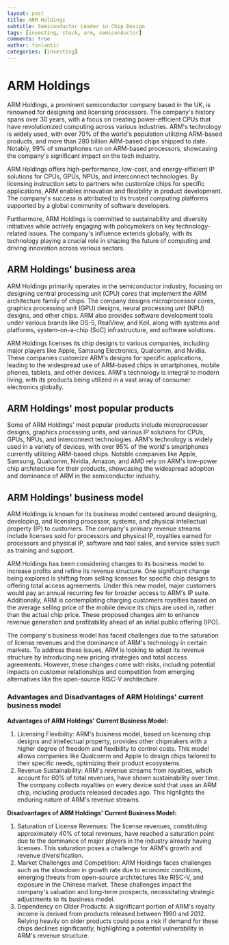 ```yaml
---
layout: post
title: ARM Holdings
subtitle: Semiconductor Leader in Chip Design
tags: [investing, stock, arm, semiconductor]
comments: true
author: finlantir
categories: [investing]
---
```



# ARM Holdings
ARM Holdings, a prominent semiconductor company based in the UK, is renowned for designing and licensing processors. The company's history spans over 30 years, with a focus on creating power-efficient CPUs that have revolutionized computing across various industries. ARM's technology is widely used, with over 70% of the world's population utilizing ARM-based products, and more than 280 billion ARM-based chips shipped to date. Notably, 99% of smartphones run on ARM-based processors, showcasing the company's significant impact on the tech industry.

ARM Holdings offers high-performance, low-cost, and energy-efficient IP solutions for CPUs, GPUs, NPUs, and interconnect technologies. By licensing instruction sets to partners who customize chips for specific applications, ARM enables innovation and flexibility in product development. The company's success is attributed to its trusted computing platforms supported by a global community of software developers.

Furthermore, ARM Holdings is committed to sustainability and diversity initiatives while actively engaging with policymakers on key technology-related issues. The company's influence extends globally, with its technology playing a crucial role in shaping the future of computing and driving innovation across various sectors.


## ARM Holdings' business area
ARM Holdings primarily operates in the semiconductor industry, focusing on designing central processing unit (CPU) cores that implement the ARM architecture family of chips. The company designs microprocessor cores, graphics processing unit (GPU) designs, neural processing unit (NPU) designs, and other chips. ARM also provides software development tools under various brands like DS-5, RealView, and Keil, along with systems and platforms, system-on-a-chip (SoC) infrastructure, and software solutions.

ARM Holdings licenses its chip designs to various companies, including major players like Apple, Samsung Electronics, Qualcomm, and Nvidia. These companies customize ARM's designs for specific applications, leading to the widespread use of ARM-based chips in smartphones, mobile phones, tablets, and other devices. ARM's technology is integral to modern living, with its products being utilized in a vast array of consumer electronics globally.


## ARM Holdings' most popular products
Some of ARM Holdings' most popular products include microprocessor designs, graphics processing units, and various IP solutions for CPUs, GPUs, NPUs, and interconnect technologies. ARM's technology is widely used in a variety of devices, with over 95% of the world's smartphones currently utilizing ARM-based chips. Notable companies like Apple, Samsung, Qualcomm, Nvidia, Amazon, and AMD rely on ARM's low-power chip architecture for their products, showcasing the widespread adoption and dominance of ARM in the semiconductor industry.


## ARM Holdings' business model
ARM Holdings is known for its business model centered around designing, developing, and licensing processor, systems, and physical intellectual property (IP) to customers. The company's primary revenue streams include licenses sold for processors and physical IP, royalties earned for processors and physical IP, software and tool sales, and service sales such as training and support.

ARM Holdings has been considering changes to its business model to increase profits and refine its revenue structure. One significant change being explored is shifting from selling licenses for specific chip designs to offering total access agreements. Under this new model, major customers would pay an annual recurring fee for broader access to ARM's IP suite. Additionally, ARM is contemplating charging customers royalties based on the average selling price of the mobile device its chips are used in, rather than the actual chip price. These proposed changes aim to enhance revenue generation and profitability ahead of an initial public offering (IPO).

The company's business model has faced challenges due to the saturation of license revenues and the dominance of ARM's technology in certain markets. To address these issues, ARM is looking to adapt its revenue structure by introducing new pricing strategies and total access agreements. However, these changes come with risks, including potential impacts on customer relationships and competition from emerging alternatives like the open-source RISC-V architecture.

### Advantages and Disadvantages of ARM Holdings' current business model
**Advantages of ARM Holdings' Current Business Model:**
1. Licensing Flexibility: ARM's business model, based on licensing chip designs and intellectual property, provides other chipmakers with a higher degree of freedom and flexibility to control costs. This model allows companies like Qualcomm and Apple to design chips tailored to their specific needs, optimizing their product ecosystems.
2. Revenue Sustainability: ARM's revenue streams from royalties, which account for 60% of total revenues, have shown sustainability over time. The company collects royalties on every device sold that uses an ARM chip, including products released decades ago. This highlights the enduring nature of ARM's revenue streams.

**Disadvantages of ARM Holdings' Current Business Model:**
1. Saturation of License Revenues: The license revenues, constituting approximately 40% of total revenues, have reached a saturation point due to the dominance of major players in the industry already having licenses. This saturation poses a challenge for ARM's growth and revenue diversification.
2. Market Challenges and Competition: ARM Holdings faces challenges such as the slowdown in growth rate due to economic conditions, emerging threats from open-source architectures like RISC-V, and exposure in the Chinese market. These challenges impact the company's valuation and long-term prospects, necessitating strategic adjustments to its business model.
3. Dependency on Older Products: A significant portion of ARM's royalty income is derived from products released between 1990 and 2012. Relying heavily on older products could pose a risk if demand for these chips declines significantly, highlighting a potential vulnerability in ARM's revenue structure.